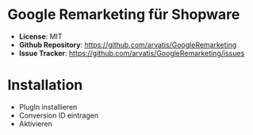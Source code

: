 # Google Remarketing für Shopware

- **License**: MIT
- **Github Repository**: https://github.com/arvatis/GoogleRemarketing
- **Issue Tracker**: https://github.com/arvatis/GoogleRemarketing/issues

# Installation

- PlugIn installieren
- Conversion ID eintragen
- Aktivieren
